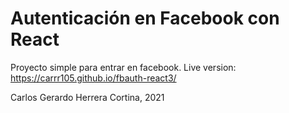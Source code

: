 # Autenticación en Facebook con React

Proyecto simple para entrar en facebook. Live version: https://carrr105.github.io/fbauth-react3/

Carlos Gerardo Herrera Cortina, 2021
